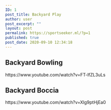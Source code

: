 ```yaml
---
ID: 1
post_title: Backyard Play
author: user
post_excerpt: ""
layout: post
permalink: https://sportseeker.ml/?p=1
published: true
post_date: 2020-09-10 12:34:18
---
```

<!-- wp:paragraph -->
<p><h2><b>Backyard Bowling</b></h2></p>
<!-- /wp:paragraph -->

<p>https://www.youtube.com/watch?v=FT-lfZL3uLs		</p>
<h2>Backyard Boccia</h2>
<p>		https://www.youtube.com/watch?v=Xlg9ptHjEa0</p>